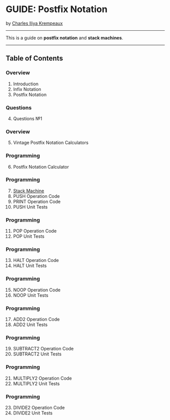 # GUIDE: Postfix Notation

by [Charles Iliya Krempeaux](http://changelog.ca/)

---

This is a guide on **postfix notation** and **stack machines**.

---

## Table of Contents

### Overview

1. Introduction
2. Infix Notation
3. Postfix Notation

### Questions

4. Questions №1

### Overview

5. Vintage Postfix Notation Calculators

### Programming

6. Postfix Notation Calculator

### Programming

7. [Stack Machine](chapters/stack-machine/README.md)
8. PUSH Operation Code
9. PRINT Operation Code
10. PUSH Unit Tests

### Programming

11. POP Operation Code
12. POP Unit Tests

### Programming

13. HALT Operation Code
14. HALT Unit Tests

### Programming

15. NOOP Operation Code
16. NOOP Unit Tests

### Programming

17. ADD2 Operation Code
18. ADD2 Unit Tests

### Programming

19. SUBTRACT2 Operation Code
20. SUBTRACT2 Unit Tests

### Programming

21. MULTIPLY2 Operation Code
22. MULTIPLY2 Unit Tests

### Programming

23. DIVIDE2 Operation Code
24. DIVIDE2 Unit Tests
